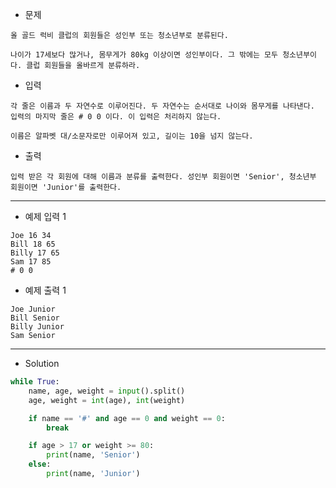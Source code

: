 - 문제

```
올 골드 럭비 클럽의 회원들은 성인부 또는 청소년부로 분류된다.

나이가 17세보다 많거나, 몸무게가 80kg 이상이면 성인부이다. 그 밖에는 모두 청소년부이다. 클럽 회원들을 올바르게 분류하라.
```

- 입력

```
각 줄은 이름과 두 자연수로 이루어진다. 두 자연수는 순서대로 나이와 몸무게를 나타낸다. 입력의 마지막 줄은 # 0 0 이다. 이 입력은 처리하지 않는다.

이름은 알파벳 대/소문자로만 이루어져 있고, 길이는 10을 넘지 않는다.
```

- 출력

```
입력 받은 각 회원에 대해 이름과 분류를 출력한다. 성인부 회원이면 'Senior', 청소년부 회원이면 'Junior'를 출력한다.
```

---

- 예제 입력 1 

```
Joe 16 34
Bill 18 65
Billy 17 65
Sam 17 85
# 0 0
```

- 예제 출력 1 

```
Joe Junior
Bill Senior
Billy Junior
Sam Senior
```

---

- Solution

```py
while True:
    name, age, weight = input().split()
    age, weight = int(age), int(weight)

    if name == '#' and age == 0 and weight == 0:
        break

    if age > 17 or weight >= 80:
        print(name, 'Senior')
    else:
        print(name, 'Junior')
```
